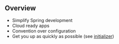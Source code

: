 ## Overview

* Simplify Spring development
* Cloud ready apps
* Convention over configuration
* Get you up as quickly as possible (see [initializer](https://start.spring.io/))
